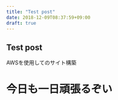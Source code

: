 ```yaml
---
title: "Test post"
date: 2018-12-09T08:37:59+09:00
draft: true
---
```


## Test post
AWSを使用してのサイト構築

# 今日も一日頑張るぞい